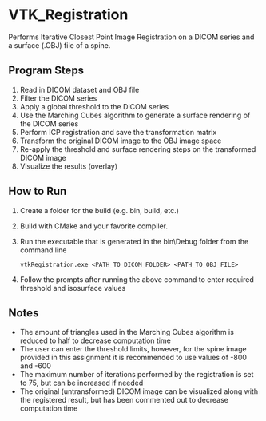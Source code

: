 # VTK_Registration

Performs Iterative Closest Point Image Registration on a DICOM series and a surface (.OBJ) file of a spine.

## Program Steps
1. Read in DICOM dataset and OBJ file
2. Filter the DICOM series
3. Apply a global threshold to the DICOM series
4. Use the Marching Cubes algorithm to generate a surface rendering of the DICOM series
5. Perform ICP registration and save the transformation matrix
6. Transform the original DICOM image to the OBJ image space
7. Re-apply the threshold and surface rendering steps on the transformed DICOM image
8. Visualize the results (overlay)

## How to Run
1. Create a folder for the build (e.g. bin, build, etc.)
2. Build with CMake and your favorite compiler.
3. Run the executable that is generated in the bin\Debug folder from the command line
   
    ```
    vtkRegistration.exe <PATH_TO_DICOM_FOLDER> <PATH_TO_OBJ_FILE>
    ```
4. Follow the prompts after running the above command to enter required threshold and isosurface values

## Notes
- The amount of triangles used in the Marching Cubes algorithm is reduced to half to decrease computation time
- The user can enter the threshold limits, however, for the spine image provided in this assignment it is recommended to use values of -800 and -600
- The maximum number of iterations performed by the registration is set to 75, but can be increased if needed
- The original (untransformed) DICOM image can be visualized along with the registered result, but has been commented out to decrease computation time